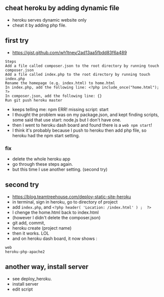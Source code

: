 ## cheat heroku by adding dynamic file

- heroku serves dynamic website only
- cheat it by adding php file.


## first try
- https://gist.github.com/wh1tney/2ad13aa5fbdd83f6a489
```
Steps
Add a file called composer.json to the root directory by running touch composer.json
Add a file called index.php to the root directory by running touch index.php
Rename the homepage (e.g. index.html) to home.html
In index.php, add the following line: <?php include_once("home.html"); ?>
In composer.json, add the following line: {}
Run git push heroku master
```
- keeps telling me: npm ERR! missing script: start
- I thought the problem was on my package.json, and kept finding scripts, some said that use start: node.js but I don't have one.
- then I went to heroku dash board and found there is a ```web npm start```!
- I think it's probably because I push to heroku then add php file, so heroku had the npm start setting.

### fix
- delete the whole heroku app
- go through these steps again.
- but this time I use another setting. (second try)


## second try
- https://blog.teamtreehouse.com/deploy-static-site-heroku
- in terminal, sign in heroku, go to directory of project
- add ```index.php```, and ```<?php header( 'Location: /index.html' ) ;  ?>```
- I chenge the home.html back to index.html 
- (however I didn't delete the composer.json)
- git add, commit, 
- heroku create (project name)
- then it works. LOL
- and on heroku dash board, it now shows :
```
web
heroku-php-apache2
```


## another way, install server
- see deploy_heroku.
- install server
- edit script


